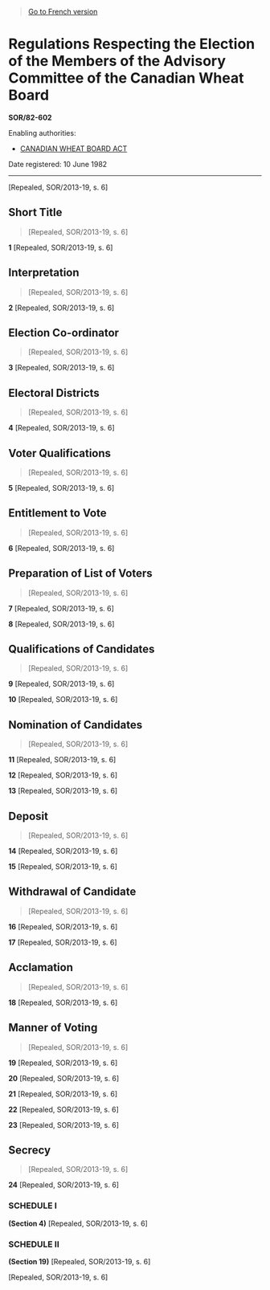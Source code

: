 > [Go to French version](/fr/Règlements/Décrets,%20ordonnances%20et%20règlements%20statutaires/82/602.md)

# Regulations Respecting the Election of the Members of the Advisory Committee of the Canadian Wheat Board

**SOR/82-602**

Enabling authorities: 
- [CANADIAN WHEAT BOARD ACT](/en/Acts/Revised%20Statutes%20of%20Canada/C/C-24.md)

Date registered: 10 June 1982

----------


[Repealed, SOR/2013-19, s. 6]



## Short Title
> [Repealed, SOR/2013-19, s. 6]



**1** [Repealed, SOR/2013-19, s. 6]




## Interpretation
> [Repealed, SOR/2013-19, s. 6]



**2** [Repealed, SOR/2013-19, s. 6]




## Election Co-ordinator
> [Repealed, SOR/2013-19, s. 6]



**3** [Repealed, SOR/2013-19, s. 6]




## Electoral Districts
> [Repealed, SOR/2013-19, s. 6]



**4** [Repealed, SOR/2013-19, s. 6]




## Voter Qualifications
> [Repealed, SOR/2013-19, s. 6]



**5** [Repealed, SOR/2013-19, s. 6]




## Entitlement to Vote
> [Repealed, SOR/2013-19, s. 6]



**6** [Repealed, SOR/2013-19, s. 6]




## Preparation of List of Voters
> [Repealed, SOR/2013-19, s. 6]



**7** [Repealed, SOR/2013-19, s. 6]



**8** [Repealed, SOR/2013-19, s. 6]




## Qualifications of Candidates
> [Repealed, SOR/2013-19, s. 6]



**9** [Repealed, SOR/2013-19, s. 6]



**10** [Repealed, SOR/2013-19, s. 6]




## Nomination of Candidates
> [Repealed, SOR/2013-19, s. 6]



**11** [Repealed, SOR/2013-19, s. 6]



**12** [Repealed, SOR/2013-19, s. 6]



**13** [Repealed, SOR/2013-19, s. 6]




## Deposit
> [Repealed, SOR/2013-19, s. 6]



**14** [Repealed, SOR/2013-19, s. 6]



**15** [Repealed, SOR/2013-19, s. 6]




## Withdrawal of Candidate
> [Repealed, SOR/2013-19, s. 6]



**16** [Repealed, SOR/2013-19, s. 6]



**17** [Repealed, SOR/2013-19, s. 6]




## Acclamation
> [Repealed, SOR/2013-19, s. 6]



**18** [Repealed, SOR/2013-19, s. 6]




## Manner of Voting
> [Repealed, SOR/2013-19, s. 6]



**19** [Repealed, SOR/2013-19, s. 6]



**20** [Repealed, SOR/2013-19, s. 6]



**21** [Repealed, SOR/2013-19, s. 6]



**22** [Repealed, SOR/2013-19, s. 6]



**23** [Repealed, SOR/2013-19, s. 6]




## Secrecy
> [Repealed, SOR/2013-19, s. 6]



**24** [Repealed, SOR/2013-19, s. 6]




### **SCHEDULE I** 
**(Section 4)**
[Repealed, SOR/2013-19, s. 6]




### **SCHEDULE II** 
**(Section 19)**
[Repealed, SOR/2013-19, s. 6]


[Repealed, SOR/2013-19, s. 6]


